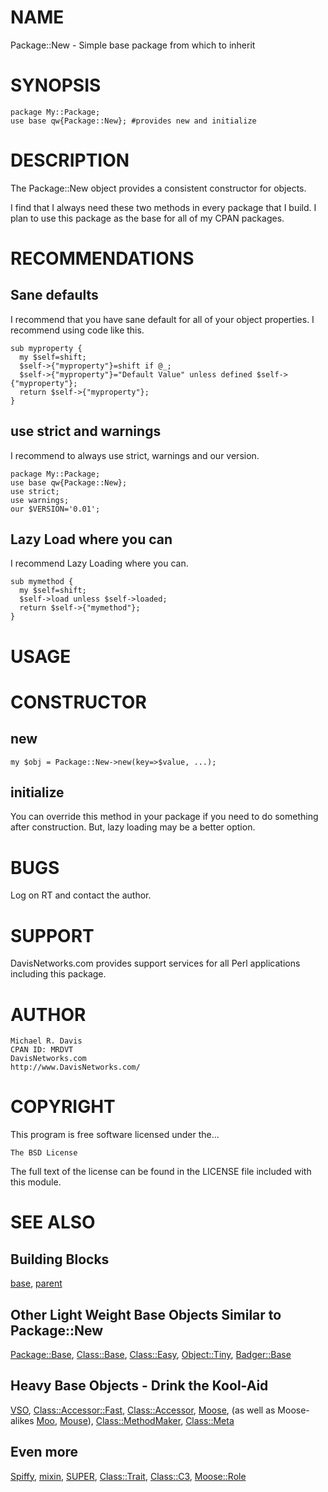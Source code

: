 # NAME

Package::New - Simple base package from which to inherit

# SYNOPSIS

    package My::Package;
    use base qw{Package::New}; #provides new and initialize

# DESCRIPTION

The Package::New object provides a consistent constructor for objects.

I find that I always need these two methods in every package that I build.  I plan to use this package as the base for all of my CPAN packages. 

# RECOMMENDATIONS

## Sane defaults

I recommend that you have sane default for all of your object properties.  I recommend using code like this.

    sub myproperty {
      my $self=shift;
      $self->{"myproperty"}=shift if @_;
      $self->{"myproperty"}="Default Value" unless defined $self->{"myproperty"};
      return $self->{"myproperty"};
    }

## use strict and warnings

I recommend to always use strict, warnings and our version.

    package My::Package;
    use base qw{Package::New};
    use strict;
    use warnings;
    our $VERSION='0.01';

## Lazy Load where you can

I recommend Lazy Loading where you can.

    sub mymethod {
      my $self=shift;
      $self->load unless $self->loaded;
      return $self->{"mymethod"};
    }

# USAGE

# CONSTRUCTOR

## new

    my $obj = Package::New->new(key=>$value, ...);

## initialize

You can override this method in your package if you need to do something after construction.  But, lazy loading may be a better option.

# BUGS

Log on RT and contact the author.

# SUPPORT

DavisNetworks.com provides support services for all Perl applications including this package.

# AUTHOR

    Michael R. Davis
    CPAN ID: MRDVT
    DavisNetworks.com
    http://www.DavisNetworks.com/

# COPYRIGHT

This program is free software licensed under the...

    The BSD License

The full text of the license can be found in the LICENSE file included with this module.

# SEE ALSO

## Building Blocks

[base](https://metacpan.org/pod/base), [parent](https://metacpan.org/pod/parent)

## Other Light Weight Base Objects Similar to Package::New

[Package::Base](https://metacpan.org/pod/Package::Base), [Class::Base](https://metacpan.org/pod/Class::Base), [Class::Easy](https://metacpan.org/pod/Class::Easy), [Object::Tiny](https://metacpan.org/pod/Object::Tiny), [Badger::Base](https://metacpan.org/pod/Badger::Base)

## Heavy Base Objects - Drink the Kool-Aid

[VSO](https://metacpan.org/pod/VSO), [Class::Accessor::Fast](https://metacpan.org/pod/Class::Accessor::Fast), [Class::Accessor](https://metacpan.org/pod/Class::Accessor), [Moose](https://metacpan.org/pod/Moose), (as well as Moose-alikes [Moo](https://metacpan.org/pod/Moo), [Mouse](https://metacpan.org/pod/Mouse)), [Class::MethodMaker](https://metacpan.org/pod/Class::MethodMaker), [Class::Meta](https://metacpan.org/pod/Class::Meta)

## Even more

[Spiffy](https://metacpan.org/pod/Spiffy), [mixin](https://metacpan.org/pod/mixin), [SUPER](https://metacpan.org/pod/SUPER), [Class::Trait](https://metacpan.org/pod/Class::Trait), [Class::C3](https://metacpan.org/pod/Class::C3), [Moose::Role](https://metacpan.org/pod/Moose::Role)
